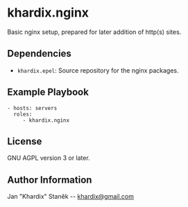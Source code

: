 khardix.nginx
=============

Basic nginx setup, prepared for later addition of http(s) sites.

Dependencies
------------

-   `khardix.epel`: Source repository for the nginx packages.

Example Playbook
----------------

    - hosts: servers
      roles:
         - khardix.nginx

License
-------

GNU AGPL version 3 or later.

Author Information
------------------

Jan "Khardix" Staněk -- <khardix@gmail.com>
